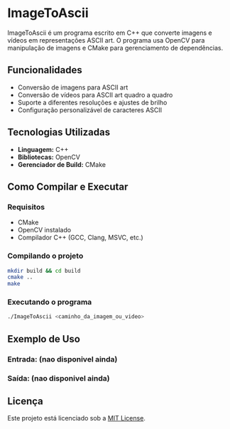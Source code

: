 # ImageToAscii

ImageToAscii é um programa escrito em C++ que converte imagens e vídeos em representações ASCII art. O programa usa OpenCV para manipulação de imagens e CMake para gerenciamento de dependências.

## Funcionalidades
- Conversão de imagens para ASCII art
- Conversão de vídeos para ASCII art quadro a quadro
- Suporte a diferentes resoluções e ajustes de brilho
- Configuração personalizável de caracteres ASCII

## Tecnologias Utilizadas
- **Linguagem:** C++
- **Bibliotecas:** OpenCV
- **Gerenciador de Build:** CMake

## Como Compilar e Executar
### Requisitos
- CMake
- OpenCV instalado
- Compilador C++ (GCC, Clang, MSVC, etc.)

### Compilando o projeto
```sh
mkdir build && cd build
cmake ..
make
```

### Executando o programa
```sh
./ImageToAscii <caminho_da_imagem_ou_video>
```

## Exemplo de Uso
### Entrada: (nao disponivel ainda)
### Saída: (nao disponivel ainda)

## Licença
Este projeto está licenciado sob a [MIT License](LICENSE).


